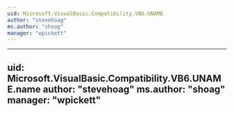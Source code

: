 ```yaml
---
uid: Microsoft.VisualBasic.Compatibility.VB6.UNAME
author: "stevehoag"
ms.author: "shoag"
manager: "wpickett"
---
```


---
uid: Microsoft.VisualBasic.Compatibility.VB6.UNAME.name
author: "stevehoag"
ms.author: "shoag"
manager: "wpickett"
---

